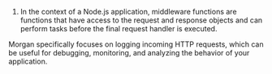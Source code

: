 1. In the context of a Node.js application, middleware functions are functions that have access to the request and response objects and can perform tasks before the final request handler is executed.

 Morgan specifically focuses on logging incoming HTTP requests, which can be useful for debugging, monitoring, and analyzing the behavior of your application.